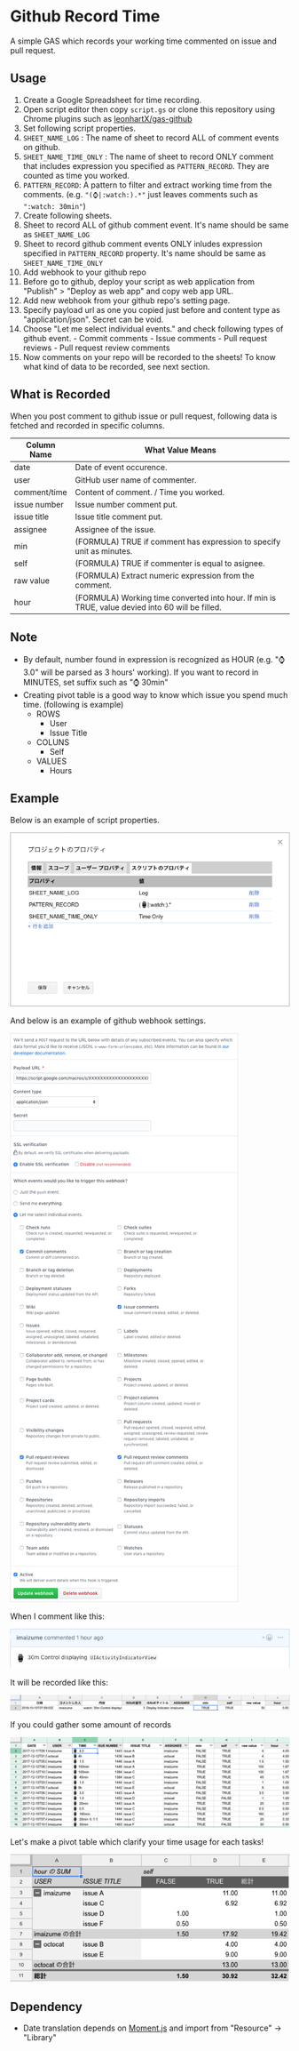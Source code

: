 # Github Record Time

A simple GAS which records your working time commented on issue and pull request.

## Usage

1. Create a Google Spreadsheet for time recording.
1. Open script editor then copy `script.gs` or clone this repository using Chrome plugins such as [leonhartX/gas\-github](https://github.com/leonhartX/gas-github)
1. Set following script properties.
  1. `SHEET_NAME_LOG` : The name of sheet to record ALL of comment events on github.
  1. `SHEET_NAME_TIME_ONLY` : The name of sheet to record ONLY comment that includes expression you specified as `PATTERN_RECORD`. They are counted as time you worked.
  1. `PATTERN_RECORD`: A pattern to filter and extract working time from the comments. (e.g. `"(⌚|:watch:).*"`  just leaves comments such as `":watch: 30min"`)
1. Create following sheets.
  1. Sheet to record ALL of github comment event. It's name should be same as `SHEET_NAME_LOG`
  1. Sheet to record github comment events ONLY inludes expression specified in `PATTERN_RECORD` property. It's name should be same as `SHEET_NAME_TIME_ONLY`
1. Add webhook to your github repo
  1. Before go to github, deploy your script as web application from "Publish" > "Deploy as web app" and copy web app URL.
  1. Add new webhook from your github repo's setting page.
  1. Specify payload url as one you copied just before and content type as "application/json". Secret can be void.
  1. Choose "Let me select individual events." and check following types of github event.
    - Commit comments
    - Issue comments
    - Pull request reviews
    - Pull request review comments
1. Now comments on your repo will be recorded to the sheets! To know what kind of data to be recorded, see next section.

## What is Recorded

When you post comment to github issue or pull request, following data is fetched and recorded in specific columns.

| Column Name | What Value Means |
----|----
| date         | Date of event occurence. |
| user         | GitHub user name of commenter. |
| comment/time | Content of comment. / Time you worked. |
| issue number | Issue number comment put. |
| issue title  | Issue title comment put. |
| assignee     | Assignee of the issue. |
| min          | (FORMULA) TRUE if comment has expression to specify unit as minutes. |
| self         | (FORMULA) TRUE if commenter is equal to asignee. |
| raw value    | (FORMULA) Extract numeric expression from the comment. |
| hour         | (FORMULA) Working time converted into hour. If min is TRUE, value devied into 60 will be filled. |

## Note

- By default, number found in expression is recognized as HOUR (e.g. ":watch: 3.0" will be parsed as 3 hours' working). If you want to record in MINUTES, set suffix such as ":watch: 30min"
- Creating pivot table is a good way to know which issue you spend much time. (following is example)
  - ROWS
    - User
    - Issue Title
  - COLUNS
    - Self
  - VALUES
    - Hours

## Example

Below is an example of script properties.

![script property example](img/script_property_example.png)

And below is an example of github webhook settings.

![github webhook example](img/github_webhook_example.png)

When I comment like this:

![github comment example](img/github_comment_example.png)

It will be recorded like this:

![google spreadsheet example](img/google_spreadsheet_example.png)

If you could gather some amount of records

![pivot table data example](img/pivot_table_data_example.png)

Let's make a pivot table which clarify your time usage for each tasks!

![pivot table example](img/pivot_table_example.png)

## Dependency

- Date translation depends on [Moment.js](https://script.google.com/macros/library/versions/d/15hgNOjKHUG4UtyZl9clqBbl23sDvWMS8pfDJOyIapZk5RBqwL3i-rlCo) and import from "Resource" -> "Library"

